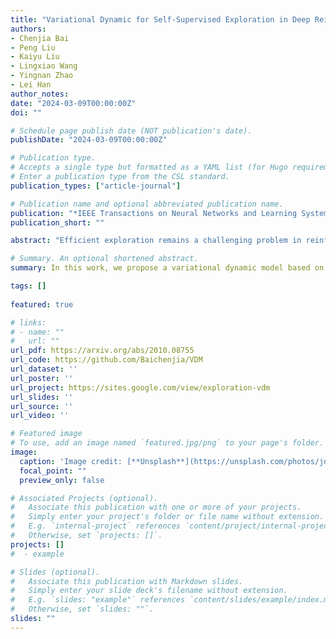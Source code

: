 ```yaml
---
title: "Variational Dynamic for Self-Supervised Exploration in Deep Reinforcement Learning."
authors:
- Chenjia Bai
- Peng Liu
- Kaiyu Liu
- Lingxiao Wang
- Yingnan Zhao
- Lei Han
author_notes:
date: "2024-03-09T00:00:00Z"
doi: ""

# Schedule page publish date (NOT publication's date).
publishDate: "2024-03-09T00:00:00Z"

# Publication type.
# Accepts a single type but formatted as a YAML list (for Hugo requirements).
# Enter a publication type from the CSL standard.
publication_types: ["article-journal"]

# Publication name and optional abbreviated publication name.
publication: "*IEEE Transactions on Neural Networks and Learning Systems*, 2021 "
publication_short: ""

abstract: "Efficient exploration remains a challenging problem in reinforcement learning, especially for tasks where extrinsic rewards from environments are sparse or even totally disregarded. Significant advances based on intrinsic motivation show promising results in simple environments but often get stuck in environments with multimodal and stochastic dynamics. In this work, we propose a variational dynamic model based on the conditional variational inference to model the multimodality and stochasticity. We consider the environmental state-action transition as a conditional generative process by generating the next-state prediction under the condition of the current state, action, and latent variable, which provides a better understanding of the dynamics and leads a better performance in exploration. We derive an upper bound of the negative log-likelihood of the environmental transition and use such an upper bound as the intrinsic reward for exploration, which allows the agent to learn skills by self-supervised exploration without observing extrinsic rewards. We evaluate the proposed method on several image-based simulation tasks and a real robotic manipulating task. Our method outperforms several state-of-the-art environment model-based exploration approaches."

# Summary. An optional shortened abstract.
summary: In this work, we propose a variational dynamic model based on the conditional variational inference to model the multimodality and stochasticity.

tags: []
  
featured: true

# links:
# - name: ""
#   url: ""
url_pdf: https://arxiv.org/abs/2010.08755
url_code: https://github.com/Baichenjia/VDM
url_dataset: ''
url_poster: ''
url_project: https://sites.google.com/view/exploration-vdm
url_slides: ''
url_source: ''
url_video: ''

# Featured image
# To use, add an image named `featured.jpg/png` to your page's folder. 
image:
  caption: 'Image credit: [**Unsplash**](https://unsplash.com/photos/jdD8gXaTZsc)'
  focal_point: ""
  preview_only: false

# Associated Projects (optional).
#   Associate this publication with one or more of your projects.
#   Simply enter your project's folder or file name without extension.
#   E.g. `internal-project` references `content/project/internal-project/index.md`.
#   Otherwise, set `projects: []`.
projects: []
#  - example

# Slides (optional).
#   Associate this publication with Markdown slides.
#   Simply enter your slide deck's filename without extension.
#   E.g. `slides: "example"` references `content/slides/example/index.md`.
#   Otherwise, set `slides: ""`.
slides: ""
---
```

